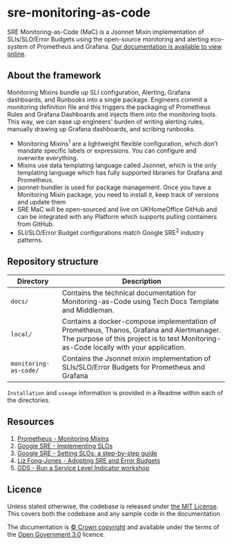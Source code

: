 # sre-monitoring-as-code

SRE Monitoring-as-Code (MaC) is a Jsonnet Mixin implementation of SLIs/SLO/Error Budgets using the open-source monitoring and alerting eco-system of Prometheus and Grafana. [Our documentation is available to view online](https://ho-cto.github.io/sre-monitoring-as-code/).

## About the framework

Monitoring Mixins bundle up SLI configuration, Alerting, Grafana dashboards, and Runbooks into a single package. Engineers commit a monitoring definition file and this triggers the packaging of Prometheus Rules and Grafana Dashboards and injects them into the monitoring tools. This way, we can ease up engineers' burden of writing alerting rules, manually drawing up Grafana dashboards, and scribing runbooks.

- Monitoring Mixins<sup>1</sup> are a lightweight flexible configuration, which don’t mandate specific labels or expressions. You can configure and overwrite everything.
- Mixins use data templating language called Jsonnet, which is the only templating language which has fully supported libraries for Grafana and Prometheus.
- jsonnet-bundler is used for package management. Once you have a Monitoring Mixin package, you need to install it, keep track of versions and update them
- SRE MaC will be open-sourced and live on UKHomeOffice GitHub and can be integrated with any Platform which supports pulling containers from GitHub.
- SLI/SLO/Error Budget configurations match Google SRE<sup>2</sup> industry patterns. 

## Repository structure

| Directory | Description |
| ----------| ----------- |
| `docs/` | Contains the technical documentation for Monitoring-as-Code using Tech Docs Template and Middleman. |
| `local/` | Contains a docker-compose implementation of Prometheus, Thanos, Grafana and Alertmanager. The purpose of this project is to test Monitoring-as-Code locally with your application. |
| `monitoring-as-code/` | Contains the Jsonnet mixin implementation of SLIs/SLO/Error Budgets for Prometheus and Grafana |

`Installation` and `useage` information is provided in a Readme within each of the directories.

## Resources

1. [Prometheus - Monitoring Mixins](https://monitoring.mixins.dev/)
2. [Google SRE - Implementing SLOs](https://sre.google/workbook/implementing-slos/)
3. [Google SRE - Setting SLOs: a step-by-step guide](https://cloud.google.com/blog/products/management-tools/practical-guide-to-setting-slos)
4. [Liz Fong-Jones - Adopting SRE and Error Budgets](https://youtu.be/7VeU6LnOUms)
5. [GDS - Run a Service Level Indicator workshop](https://gds-way.cloudapps.digital/standards/slis.html#run-a-service-level-indicator-sli-workshop)

## Licence

Unless stated otherwise, the codebase is released under [the MIT License](https://opensource.org/licenses/MIT).
This covers both the codebase and any sample code in the documentation.

The documentation is [© Crown copyright](https://www.nationalarchives.gov.uk/information-management/re-using-public-sector-information/uk-government-licensing-framework/crown-copyright/) and available under the terms
of the [Open Government 3.0](https://www.nationalarchives.gov.uk/doc/open-government-licence/version/3/) licence.
